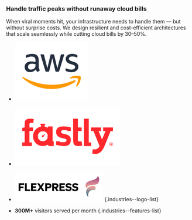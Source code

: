 ### Handle traffic peaks without runaway cloud bills

When viral moments hit, your infrastructure needs to handle them — but without
surprise costs. We design resilient and cost-efficient architectures that scale
seamlessly while cutting cloud bills by 30–50%.

- ![AWS](img/logo-aws.svg)
- ![Fastly](img/logo-fastly.svg)
- ![Flexpress](img/logo-flexpress.png)
{.industries--logo-list}

- **300M+** visitors served per month
{.industries--features-list}
